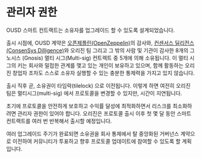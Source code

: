 # 관리자 권한

OUSD 스마트 컨트랙트는 소유자를 업그레이드 할 수 있도록 설계되었습니다.

출시 시점에, OUSD 계약은 [오픈제플린\(OpenZeppelin\)](https://blog.openzeppelin.com/gnosis-multisig-wallet-audit-d702ff0e2b1e/)의 감사와, [컨센서스 딜리전스\(ConsenSys Dilligence\)](https://blog.gnosis.pm/the-gnosis-multisig-wallet-and-our-commitment-to-security-ce9aca0d17f6)와 오리진 팀 그리고 그 밖의 사람 및 기관이 감사한 8개의 그노시스 \(Gnosis\) 멀티 시그\(Multi-sig\) 컨트렉트 중 5개에 의해 소유됩니다. 이 멀티 시그의 키는 회사와 밀접한 관계를 맺고 있는 개인이 보유하고 있으며, 함께 활동하는 오리진 창업자 조차도 스스로 소유자 실행할 수 있는 충분한 통제력을 가지고 있지 않습니다.

출시 직후 곧, 소유권이 타임락\(tilelock\) 으로 이전됩니다. 이렇게 하면 여전히 오리진 팀은 멀티시그\(multi-sig\) 에서 프로토콜을 변경할 수 있지만, 시간이 지연됩니다.

초기에 프로토콜을 안전하게 보호하고 수익률 달성에 최적화하면서 리스크를 최소화하려면 관리자 권한이 있어야 합니다. 오리진은 프로토콜 출시 이후 첫 몇 달 동안 스마트 컨트랙트를 여러 번 반복해서 출시할 예정입니다.

여러 업그레이드 주기가 완료되면 소유권을 회사 통제에서 탈 중앙화된 거버넌스 계약으로 이전하여 커뮤니티가 투표하고 향후 프로토콜 업데이트에 참여할 수 있도록 할 계획입니다.

